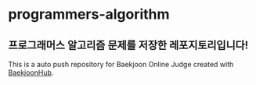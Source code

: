 # programmers-algorithm

## 프로그래머스 알고리즘 문제를 저장한 레포지토리입니다!

This is a auto push repository for Baekjoon Online Judge created with [BaekjoonHub](https://github.com/BaekjoonHub/BaekjoonHub).
